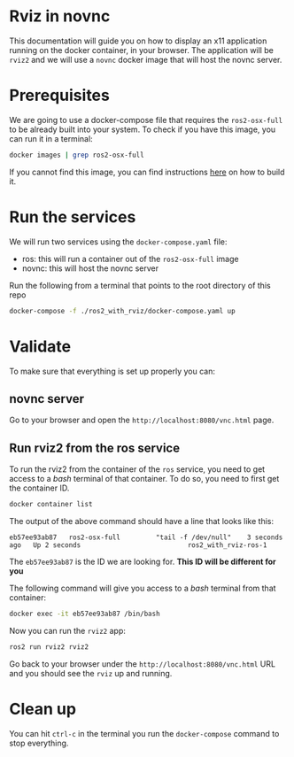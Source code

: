 # Rviz in novnc

This documentation will guide you on how to display an x11 application running on the docker container, in your browser. The application will be `rviz2` and we will use a `novnc` docker image that will host the novnc server.


# Prerequisites

We are going to use a docker-compose file that requires the `ros2-osx-full` to be already built into your system. To check if you have this image, you can run it in a terminal:

```bash
docker images | grep ros2-osx-full
```

If you cannot find this image, you can find instructions [here](../README.md#ros2-desktop-install) on how to build it.

# Run the services

We will run two services using the `docker-compose.yaml` file:

* ros: this will run a container out of the `ros2-osx-full` image
* novnc: this will host the novnc server

Run the following from a terminal that points to the root directory of this repo

```bash
docker-compose -f ./ros2_with_rviz/docker-compose.yaml up
```

# Validate

To make sure that everything is set up properly you can:

## novnc server

Go to your browser and open the `http://localhost:8080/vnc.html` page.

## Run rviz2 from the ros service

To run the rviz2 from the container of the `ros` service, you need to get access to a _bash_ terminal of that container. To do so, you need to first get the container ID.

```bash
docker container list
```

The output of the above command should have a line that looks like this:

```
eb57ee93ab87   ros2-osx-full         "tail -f /dev/null"    3 seconds ago   Up 2 seconds                           ros2_with_rviz-ros-1
```

The `eb57ee93ab87` is the ID we are looking for. **This ID will be different for you**

The following command will give you access to a _bash_ terminal from that container:

```bash
docker exec -it eb57ee93ab87 /bin/bash
```

Now you can run the `rviz2` app:

```bash
ros2 run rviz2 rviz2
```

Go back to your browser under the `http://localhost:8080/vnc.html` URL and you should see the `rviz` up and running.


# Clean up

You can hit `ctrl-c` in the terminal you run the `docker-compose` command to stop everything.
